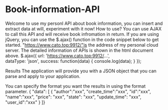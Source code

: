 # Book-information-API
Welcome to use my personl API about book information, you can insert and extract data at will, experiment with it now!
How to use?
You can use AJAX to call this API and will receive book infromation in return. If you are using jQuery, you can use the $.ajax() function in the code snippet below to get started.
"https://www.cato.top:9912/"is the address of my personal cloud server. The detailed information of APIs is shown in the html document above.
$.ajax({
  url: 'https://www.cato.top:9912/...',   
  dataType: 'json',
  success: function(data) {
    console.log(data);
  }
});

Results
The application will provide you with a JSON object that you can parse and apply to your application.

You can specify the format you want the results in using the format parameter.
{
  "data": [
    {
      "author":"xxx",
      "create_time":"xxx",
      "id":"xxx",
      "name":"xxx",
      "price": "xxx",
      "state": "xxx",
      "update_time": "xxx",
      "user_id":"xxx"
     }
   ]}

